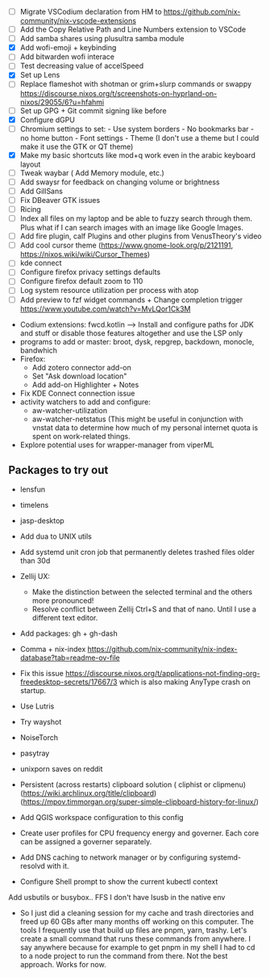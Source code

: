 - [ ] Migrate VSCodium declaration from HM to https://github.com/nix-community/nix-vscode-extensions
- [ ] Add the Copy Relative Path and Line Numbers extension to VSCode
- [ ] Add samba shares using plusultra samba module
- [x] Add wofi-emoji + keybinding
- [ ] Add bitwarden wofi interace
- [ ] Test decreasing value of accelSpeed
- [x] Set up Lens
- [ ] Replace flameshot with shotman or grim+slurp commands or swappy https://discourse.nixos.org/t/screenshots-on-hyprland-on-nixos/29055/6?u=hfahmi
- [ ] Set up GPG + Git commit signing like before
- [x] Configure dGPU
- [ ] Chromium settings to set:
        - Use system borders
        - No bookmarks bar
        - no home button
        - Font settings
        - Theme (I don't use a theme but I could make it use the GTK or QT theme)
- [x] Make my basic shortcuts like mod+q work even in the arabic keyboard layout
- [ ] Tweak waybar ( Add Memory module, etc.)
- [ ] Add swaysr for feedback on changing volume or brightness
- [ ] Add GillSans
- [ ] Fix DBeaver GTK issues
- [ ] Ricing
- [ ] Index all files on my laptop and be able to fuzzy search through them. Plus what if I can search images with an image like Google Images.
- [ ] Add fire plugin, calf Plugins and other plugins from VenusTheory's video
- [ ] Add cool cursor theme (https://www.gnome-look.org/p/2121191, https://nixos.wiki/wiki/Cursor_Themes)
- [ ] kde connect
- [ ] Configure firefox privacy settings defaults
- [ ] Configure firefox default zoom to 110
- [ ] Log system resource utilization per process with atop
- [ ] Add preview to fzf widget commands + Change completion trigger https://www.youtube.com/watch?v=MvLQor1Ck3M
- Codium extensions: 
fwcd.kotlin --> Install and configure paths for JDK and stuff or disable those features altogether and use the LSP only
- programs to add or master: broot, dysk, repgrep, backdown, monocle, bandwhich
- Firefox:
	- Add zotero connector add-on
	- Set "Ask download location"
	- Add add-on Highlighter + Notes
- Fix KDE Connect connection issue
- activity watchers to add and configure:
	- aw-watcher-utilization
	- aw-watcher-netstatus (This might be useful in conjunction with vnstat data to determine how much of my personal internet quota is spent on work-related things.
- Explore potential uses for wrapper-manager from viperML
## Packages to try out
- lensfun
- timelens
- jasp-desktop


- Add dua to UNIX utils
- Add systemd unit cron job that permanently deletes trashed files older than 30d
- Zellij UX:
	- Make the distinction between the selected terminal and the others more pronounced!
	- Resolve conflict between Zellij Ctrl+S and that of nano. Until I use a different text editor.	
- Add packages: gh + gh-dash
- Comma + nix-index https://github.com/nix-community/nix-index-database?tab=readme-ov-file


- Fix this issue https://discourse.nixos.org/t/applications-not-finding-org-freedesktop-secrets/17667/3 which is also making AnyType crash on startup.
- Use Lutris
- Try wayshot
- NoiseTorch
- pasytray
- unixporn saves on reddit
- Persistent (across restarts) clipboard solution ( cliphist or clipmenu) (https://wiki.archlinux.org/title/clipboard) (https://mpov.timmorgan.org/super-simple-clipboard-history-for-linux/)

- Add QGIS workspace configuration to this config
- Create user profiles for CPU frequency energy and governer. Each core can be assigned a governer separately.
- Add DNS caching to network manager or by configuring systemd-resolvd with it.
- Configure Shell prompt to show the current kubectl context


Add usbutils or busybox.. FFS I don't have lsusb in the native env


- So I just did a cleaning session for my cache and trash directories and freed up 60 GBs after many months off working on this computer. The tools I frequently use that build up files are pnpm, yarn, trashy. Let's create a small command that runs these commands from anywhere. I say anywhere because for example to get pnpm in my shell I had to cd to a node project to run the command from there. Not the best approach. Works for now.
